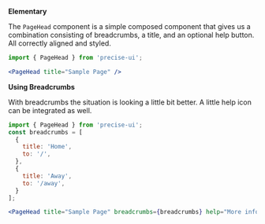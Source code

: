 **Elementary**

The `PageHead` component is a simple composed component that gives us a combination consisting of breadcrumbs, a title, and an optional help button. All correctly aligned and styled.

```jsx
import { PageHead } from 'precise-ui';

<PageHead title="Sample Page" />
```

**Using Breadcrumbs**

With breadcrumbs the situation is looking a little bit better. A little help icon can be integrated as well.

```jsx
import { PageHead } from 'precise-ui';
const breadcrumbs = [
  {
    title: 'Home',
    to: '/',
  },
  {
    title: 'Away',
    to: '/away',
  }
];

<PageHead title="Sample Page" breadcrumbs={breadcrumbs} help="More infos" onHelp={() => alert('Hi there')} />
```
